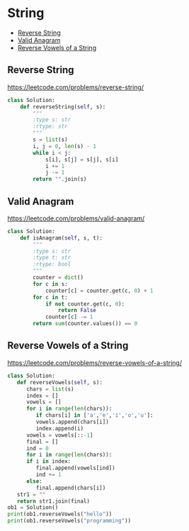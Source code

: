 # String

+ [ Reverse String](#reverse-string)
+ [ Valid Anagram](#valid-anagram)
+ [ Reverse Vowels of a String](#reverse-vowels-of-a-string)

##  Reverse String
https://leetcode.com/problems/reverse-string/
```python
class Solution:
    def reverseString(self, s):
        """
        :type s: str
        :rtype: str
        """
        s = list(s)
        i, j = 0, len(s) - 1
        while i < j:
            s[i], s[j] = s[j], s[i]
            i += 1
            j -= 1
        return "".join(s)
```
##  Valid Anagram
https://leetcode.com/problems/valid-anagram/
```python
class Solution:
    def isAnagram(self, s, t):
        """
        :type s: str
        :type t: str
        :rtype: bool
        """
        counter = dict()
        for c in s:
            counter[c] = counter.get(c, 0) + 1
        for c in t:
            if not counter.get(c, 0):
                return False
            counter[c] -= 1
        return sum(counter.values()) == 0
```
##  Reverse Vowels of a String
https://leetcode.com/problems/reverse-vowels-of-a-string/
```python
class Solution:
   def reverseVowels(self, s):
      chars = list(s)
      index = []
      vowels = []
      for i in range(len(chars)):
         if chars[i] in ['a','e','i','o','u']:
         vowels.append(chars[i])
         index.append(i)
      vowels = vowels[::-1]
      final = []
      ind = 0
      for i in range(len(chars)):
      if i in index:
         final.append(vowels[ind])
         ind += 1
      else:
         final.append(chars[i])
   str1 = ""
   return str1.join(final)
ob1 = Solution()
print(ob1.reverseVowels("hello"))
print(ob1.reverseVowels("programming"))
```
